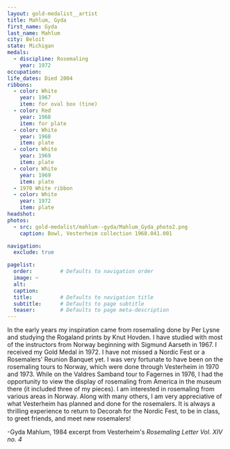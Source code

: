 ```yaml
---
layout: gold-medalist__artist
title: Mahlum, Gyda 
first_name: Gyda
last_name: Mahlum
city: Beloit
state: Michigan
medals: 
  - discipline: Rosemaling
    year: 1972
occupation:
life_dates: Died 2004
ribbons:
  - color: White
    year: 1967
    item: for oval box (tine)
  - color: Red
    year: 1968
    item: for plate
  - color: White
    year: 1968
    item: plate
  - color: White
    year: 1969
    item: plate
  - color: White
    year: 1969
    item: plate
  - 1970 White ribbon
  - color: White
    year: 1972
    item: plate
headshot:
photos:
  - src: gold-medalist/mahlum--gyda/Mahlum_Gyda_photo2.png
    caption: Bowl, Vesterheim collection 1968.041.001

navigation:
  exclude: true

pagelist:
  order:         # Defaults to navigation order  
  image: ~
  alt:
  caption:
  title:         # Defaults to navigation title
  subtitle:      # Defaults to page subtitle
  teaser:        # Defaults to page meta-description  
---
```

In the early years my inspiration came from rosemaling done by Per Lysne and studying the Rogaland prints by Knut Hovden. I have studied with most of the instructors from Norway beginning with Sigmund Aarseth in 1967. I received my Gold Medal in 1972. I have not missed a Nordic Fest or a Rosemalers' Reunion Banquet yet. I was very fortunate to have been on the rosemaling tours to Norway, which were done through Vesterheim in 1970 and 1973. While on the Valdres Samband tour to Fagernes in 1976, I had the opportunity to view the display of rosemaling from America in the museum there (it included three of my pieces). I am interested in rosemaling from various areas in Norway. Along with many others, I am very appreciative of what Vesterheim has planned and done for the rosemalers. It is always a thrilling experience to return to Decorah for the Nordic Fest, to be in class, to greet friends, and meet new rosemalers!

-Gyda Mahlum, 1984 excerpt from Vesterheim's _Rosemaling Letter Vol. XIV no. 4_
